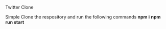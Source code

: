 Twitter Clone 

Simple Clone the respository and run the following commands
**npm i**
**npm run start**
